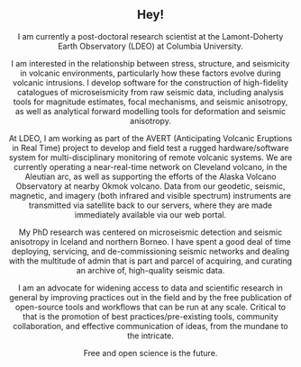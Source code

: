 <h2 style="text-align: center;">Hey!</h2>

<p style="text-align: center;">
    I am currently a post-doctoral research scientist at the Lamont-Doherty Earth Observatory (LDEO) at Columbia University.
</p>

<p style="text-align: center;">
    I am interested in the relationship between stress, structure, and seismicity in volcanic environments, particularly how these factors evolve during volcanic intrusions. I develop software for the construction of high-fidelity catalogues of microseismicity from raw seismic data, including analysis tools for magnitude estimates, focal mechanisms, and seismic anisotropy, as well as analytical forward modelling tools for deformation and seismic anisotropy.
</p>

<p style="text-align: center;">
    At LDEO, I am working as part of the AVERT (Anticipating Volcanic Eruptions in Real Time) project to develop and field test a rugged hardware/software system for multi-disciplinary monitoring of remote volcanic systems. We are currently operating a near-real-time network on Cleveland volcano, in the Aleutian arc, as well as supporting the efforts of the Alaska Volcano Observatory at nearby Okmok volcano. Data from our geodetic, seismic, magnetic, and imagery (both infrared and visible spectrum) instruments are transmitted via satellite back to our servers, where they are made immediately available via our web portal.
</p>

<p style="text-align: center;">
    My PhD research was centered on microseismic detection and seismic anisotropy in Iceland and northern Borneo. I have spent a good deal of time deploying, servicing, and de-commissioning seismic networks and dealing with the multitude of admin that is part and parcel of acquiring, and curating an archive of, high-quality seismic data.
</p>

<p style="text-align: center;">
    I am an advocate for widening access to data and scientific research in general by improving practices out in the field and by the free publication of open-source tools and workflows that can be run at any scale. Critical to that is the promotion of best practices/pre-existing tools, community collaboration, and effective communication of ideas, from the mundane to the intricate.
</p>

<p style="text-align: center;">
    Free and open science is the future.
</p>
